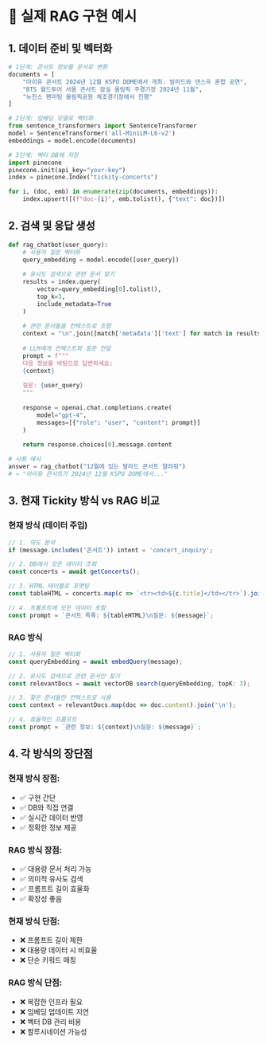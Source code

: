 # 🤖 실제 RAG 구현 예시

## 1. 데이터 준비 및 벡터화

```python
# 1단계: 콘서트 정보를 문서로 변환
documents = [
    "아이유 콘서트 2024년 12월 KSPO DOME에서 개최. 발라드와 댄스곡 혼합 공연",
    "BTS 월드투어 서울 콘서트 잠실 올림픽 주경기장 2024년 11월",
    "뉴진스 팬미팅 올림픽공원 체조경기장에서 진행"
]

# 2단계: 임베딩 모델로 벡터화
from sentence_transformers import SentenceTransformer
model = SentenceTransformer('all-MiniLM-L6-v2')
embeddings = model.encode(documents)

# 3단계: 벡터 DB에 저장
import pinecone
pinecone.init(api_key="your-key")
index = pinecone.Index("tickity-concerts")

for i, (doc, emb) in enumerate(zip(documents, embeddings)):
    index.upsert([(f"doc-{i}", emb.tolist(), {"text": doc})])
```

## 2. 검색 및 응답 생성

```python
def rag_chatbot(user_query):
    # 사용자 질문 벡터화
    query_embedding = model.encode([user_query])
    
    # 유사도 검색으로 관련 문서 찾기
    results = index.query(
        vector=query_embedding[0].tolist(),
        top_k=3,
        include_metadata=True
    )
    
    # 관련 문서들을 컨텍스트로 조합
    context = "\n".join([match['metadata']['text'] for match in results['matches']])
    
    # LLM에게 컨텍스트와 질문 전달
    prompt = f"""
    다음 정보를 바탕으로 답변하세요:
    {context}
    
    질문: {user_query}
    """
    
    response = openai.chat.completions.create(
        model="gpt-4",
        messages=[{"role": "user", "content": prompt}]
    )
    
    return response.choices[0].message.content

# 사용 예시
answer = rag_chatbot("12월에 있는 발라드 콘서트 알려줘")
# → "아이유 콘서트가 2024년 12월 KSPO DOME에서..."
```

## 3. 현재 Tickity 방식 vs RAG 비교

### 현재 방식 (데이터 주입)
```typescript
// 1. 의도 분석
if (message.includes('콘서트')) intent = 'concert_inquiry';

// 2. DB에서 모든 데이터 조회
const concerts = await getConcerts();

// 3. HTML 테이블로 포맷팅
const tableHTML = concerts.map(c => `<tr><td>${c.title}</td></tr>`).join('');

// 4. 프롬프트에 모든 데이터 포함
const prompt = `콘서트 목록: ${tableHTML}\n질문: ${message}`;
```

### RAG 방식
```typescript
// 1. 사용자 질문 벡터화
const queryEmbedding = await embedQuery(message);

// 2. 유사도 검색으로 관련 문서만 찾기
const relevantDocs = await vectorDB.search(queryEmbedding, topK: 3);

// 3. 찾은 문서들만 컨텍스트로 사용
const context = relevantDocs.map(doc => doc.content).join('\n');

// 4. 효율적인 프롬프트
const prompt = `관련 정보: ${context}\n질문: ${message}`;
```

## 4. 각 방식의 장단점

### 현재 방식 장점:
- ✅ 구현 간단
- ✅ DB와 직접 연결
- ✅ 실시간 데이터 반영
- ✅ 정확한 정보 제공

### RAG 방식 장점:
- ✅ 대용량 문서 처리 가능
- ✅ 의미적 유사도 검색
- ✅ 프롬프트 길이 효율화
- ✅ 확장성 좋음

### 현재 방식 단점:
- ❌ 프롬프트 길이 제한
- ❌ 대용량 데이터 시 비효율
- ❌ 단순 키워드 매칭

### RAG 방식 단점:
- ❌ 복잡한 인프라 필요
- ❌ 임베딩 업데이트 지연
- ❌ 벡터 DB 관리 비용
- ❌ 할루시네이션 가능성 